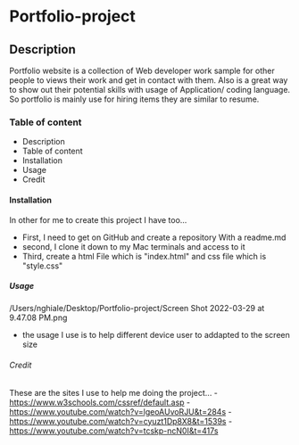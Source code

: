 # Portfolio-project

## Description

Portfolio website is a collection of Web developer work sample for other people to views their work and get in contact with them. Also is a great way to show out their potential skills with usage of Application/ coding language. So portfolio is mainly use for hiring items they are similar to resume.

### Table of content

- Description
- Table of content
- Installation
- Usage
- Credit
#### Installation

In other for me to create this project I have too...
- First, I need to get on GitHub and create a repository With a readme.md
- second, I clone it down to my Mac terminals and access to it
- Third, create a html File which is "index.html" and css file which is "style.css"
##### Usage
/Users/nghiale/Desktop/Portfolio-project/Screen Shot 2022-03-29 at 9.47.08 PM.png
- the usage I use is to help different device user to addapted to the screen size
###### Credit
These are the sites I use to help me doing the project...
-https://www.w3schools.com/cssref/default.asp
-https://www.youtube.com/watch?v=lgeoAUvoRJU&t=284s
-https://www.youtube.com/watch?v=cyuzt1Dp8X8&t=1539s
-https://www.youtube.com/watch?v=tcskp-ncN0I&t=417s
